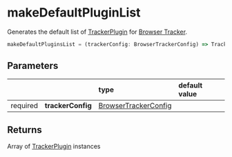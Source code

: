 # makeDefaultPluginList

Generates the default list of [TrackerPlugin](/tracking/api-reference/core/TrackerPlugin.md) for [Browser Tracker](/tracking/api-reference/general/BrowserTracker.md).

```typescript
makeDefaultPluginsList = (trackerConfig: BrowserTrackerConfig) => TrackerPluginInterface[]
```

## Parameters
|          |                   | type                                                                                | default value
| :-:      | :--               | :--                                                                                 | :--           
| required | **trackerConfig** | [BrowserTrackerConfig](/tracking/api-reference/definitions/BrowserTrackerConfig.md) |

## Returns
Array of [TrackerPlugin](/tracking/api-reference/core/TrackerPlugin.md) instances
